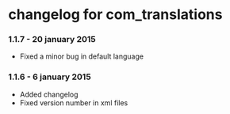 # changelog for com_translations

### 1.1.7 - 20 january 2015

* Fixed a minor bug in default language

### 1.1.6 - 6 january 2015

* Added changelog
* Fixed version number in xml files

